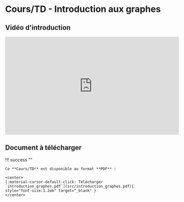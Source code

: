 # Cours/TD - Introduction aux graphes

## Vidéo d'introduction

<iframe width="560" height="315" src="https://www.youtube.com/embed/YYv2R1cCTa0?si=JJx-NNZnBuz-gVMM" title="YouTube video player" frameborder="0" allow="accelerometer; autoplay; clipboard-write; encrypted-media; gyroscope; picture-in-picture; web-share" referrerpolicy="strict-origin-when-cross-origin" allowfullscreen></iframe>

## Document à télécharger

!!! success ""

    Ce **Cours/TD** est disponible au format **PDF** :

    <center>
    [:material-cursor-default-click: Télécharger `introduction_graphes.pdf`](src/introduction_graphes.pdf){ style="font-size:1.2em" target="_blank" }
    </center>